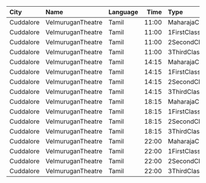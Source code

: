 | City      | Name              | Language |  Time | Type          | Price | Capacity | Booked |
| :-------- | :---------------- | :------- | ----: | :------------ | ----: | -------: | -----: |
| Cuddalore | VelmuruganTheatre | Tamil    | 11:00 | MaharajaClass |  130₹ |      100 |     48 |
| Cuddalore | VelmuruganTheatre | Tamil    | 11:00 | 1FirstClass   |  130₹ |      336 |    168 |
| Cuddalore | VelmuruganTheatre | Tamil    | 11:00 | 2SecondClass  |  100₹ |      104 |     52 |
| Cuddalore | VelmuruganTheatre | Tamil    | 11:00 | 3ThirdClass   |   55₹ |       72 |     36 |
| Cuddalore | VelmuruganTheatre | Tamil    | 14:15 | MaharajaClass |  130₹ |      100 |     48 |
| Cuddalore | VelmuruganTheatre | Tamil    | 14:15 | 1FirstClass   |  130₹ |      336 |    168 |
| Cuddalore | VelmuruganTheatre | Tamil    | 14:15 | 2SecondClass  |  100₹ |      104 |     52 |
| Cuddalore | VelmuruganTheatre | Tamil    | 14:15 | 3ThirdClass   |   55₹ |       72 |     36 |
| Cuddalore | VelmuruganTheatre | Tamil    | 18:15 | MaharajaClass |  130₹ |      100 |     48 |
| Cuddalore | VelmuruganTheatre | Tamil    | 18:15 | 1FirstClass   |  130₹ |      336 |    168 |
| Cuddalore | VelmuruganTheatre | Tamil    | 18:15 | 2SecondClass  |  100₹ |      104 |     52 |
| Cuddalore | VelmuruganTheatre | Tamil    | 18:15 | 3ThirdClass   |   55₹ |       72 |     36 |
| Cuddalore | VelmuruganTheatre | Tamil    | 22:00 | MaharajaClass |  130₹ |      100 |     48 |
| Cuddalore | VelmuruganTheatre | Tamil    | 22:00 | 1FirstClass   |  130₹ |      336 |    168 |
| Cuddalore | VelmuruganTheatre | Tamil    | 22:00 | 2SecondClass  |  100₹ |      104 |     52 |
| Cuddalore | VelmuruganTheatre | Tamil    | 22:00 | 3ThirdClass   |   55₹ |       72 |     36 |